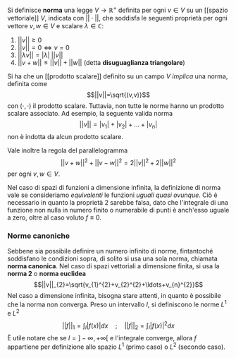 Si definisce **norma** una legge $V \rightarrow \mathbb{R}^{+}$ definita per ogni $v\in V$ su un [[spazio vettoriale]] $V$, indicata con $||\cdot||$, che soddisfa le seguenti proprietà per ogni vettore $v,w\in V$ e scalare $\lambda\in\mathbb{C}$:
1. $||v||\geq0$
2. $||v||=0 \Leftrightarrow v=0$
3. $||\lambda v||=|\lambda|\;||v||$
4. $||v+w||\leq||v||+||w||$ (detta **disuguaglianza triangolare**)

Si ha che un [[prodotto scalare]] definito su un campo $V$ *implica* una norma, definita come
$$||v||=\sqrt{(v,v)}$$
con $(\cdot,\cdot)$ il prodotto scalare. Tuttavia, non tutte le norme hanno un prodotto scalare associato. Ad esempio, la seguente valida norma
$$||v||=|v_{1}|+|v_{2}|+\ldots+|v_{n}|$$
non è indotta da alcun prodotto scalare.

Vale inoltre la regola del parallelogramma
$$||v+w||^{2}+||v-w||^{2}=2||v||^{2}+2||w||^{2}$$
per ogni $v,w\in V$.

Nel caso di spazi di funzioni a dimensione infinita, la definizione di norma vale se consideriamo *equivalenti* le funzioni *uguali quasi ovunque*. Ciò è necessario in quanto la proprietà 2 sarebbe falsa, dato che l'integrale di una funzione non nulla in numero finito o numerabile di punti è anch'esso uguale a zero, oltre al caso voluto $f\equiv0$.
### Norme canoniche
Sebbene sia possibile definire un numero infinito di norme, fintantoché soddisfano le condizioni sopra, di solito si usa una sola norma, chiamata **norma canonica**. Nel caso di spazi vettoriali a dimensione finita, si usa la **norma 2** o **norma euclidea**
$$||v||_{2}=\sqrt{v_{1}^{2}+v_{2}^{2}+\ldots+v_{n}^{2}}$$
Nel caso a dimensione infinita, bisogna stare attenti, in quanto è possibile che la norma non converga. Preso un intervallo $I$, si definiscono le norme $L^{1}$ e $L^{2}$
$$||f||_{1}=\int_{I}|f(x)|dx\quad;\quad ||f||_{2}=\int_{I}|f(x)|^{2}dx$$
È utile notare che se $I=]-\infty,+\infty[$ e l'integrale converge, allora $f$ appartiene per definizione allo spazio $L^{1}$ (primo caso) o $L^{2}$ (secondo caso).